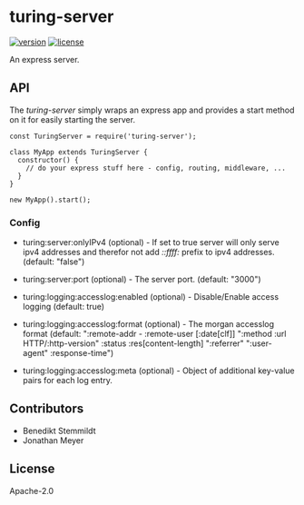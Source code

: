 # turing-server

[![version](https://img.shields.io/npm/v/turing-server.svg)](https://www.npmjs.com/package/turing-server) [![license](https://img.shields.io/npm/l/turing-server.svg)](./LICENSE)

An express server.

## API

The _turing-server_ simply wraps an express app and provides a start method on it for easily starting the server.

    const TuringServer = require('turing-server');

    class MyApp extends TuringServer {
      constructor() {
        // do your express stuff here - config, routing, middleware, ...
      }
    }

    new MyApp().start();

### Config

- turing:server:onlyIPv4 (optional) - If set to true server will only serve ipv4 addresses and therefor not add _::ffff:_ prefix to ipv4 addresses. (default: "false")
- turing:server:port (optional) - The server port. (default: "3000")

- turing:logging:accesslog:enabled (optional) - Disable/Enable access logging (default: true)
- turing:logging:accesslog:format (optional) - The morgan accesslog format (default: ":remote-addr - :remote-user [:date[clf]] \":method :url HTTP/:http-version\" :status :res[content-length] \":referrer\" \":user-agent\" :response-time")
- turing:logging:accesslog:meta (optional) - Object of additional key-value pairs for each log entry.

## Contributors

- Benedikt Stemmildt
- Jonathan Meyer

## License

Apache-2.0
